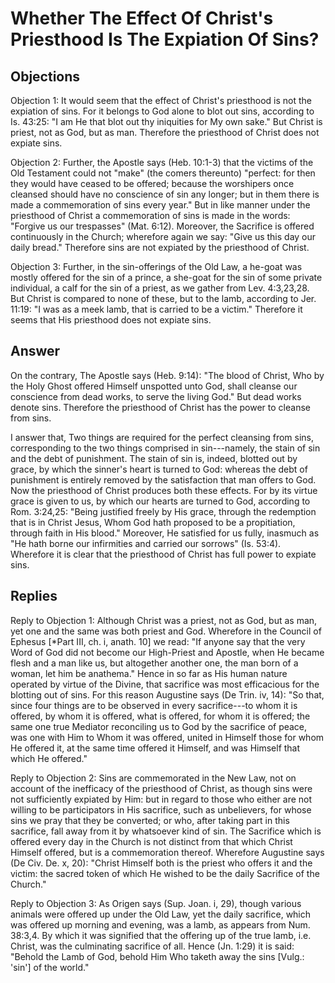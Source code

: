 # Whether The Effect Of Christ's Priesthood Is The Expiation Of Sins?

## Objections

Objection 1: It would seem that the effect of Christ's priesthood is not the expiation of sins. For it belongs to God alone to blot out sins, according to Is. 43:25: "I am He that blot out thy iniquities for My own sake." But Christ is priest, not as God, but as man. Therefore the priesthood of Christ does not expiate sins.

Objection 2: Further, the Apostle says (Heb. 10:1-3) that the victims of the Old Testament could not "make" (the comers thereunto) "perfect: for then they would have ceased to be offered; because the worshipers once cleansed should have no conscience of sin any longer; but in them there is made a commemoration of sins every year." But in like manner under the priesthood of Christ a commemoration of sins is made in the words: "Forgive us our trespasses" (Mat. 6:12). Moreover, the Sacrifice is offered continuously in the Church; wherefore again we say: "Give us this day our daily bread." Therefore sins are not expiated by the priesthood of Christ.

Objection 3: Further, in the sin-offerings of the Old Law, a he-goat was mostly offered for the sin of a prince, a she-goat for the sin of some private individual, a calf for the sin of a priest, as we gather from Lev. 4:3,23,28. But Christ is compared to none of these, but to the lamb, according to Jer. 11:19: "I was as a meek lamb, that is carried to be a victim." Therefore it seems that His priesthood does not expiate sins.

## Answer

On the contrary, The Apostle says (Heb. 9:14): "The blood of Christ, Who by the Holy Ghost offered Himself unspotted unto God, shall cleanse our conscience from dead works, to serve the living God." But dead works denote sins. Therefore the priesthood of Christ has the power to cleanse from sins.

I answer that, Two things are required for the perfect cleansing from sins, corresponding to the two things comprised in sin---namely, the stain of sin and the debt of punishment. The stain of sin is, indeed, blotted out by grace, by which the sinner's heart is turned to God: whereas the debt of punishment is entirely removed by the satisfaction that man offers to God. Now the priesthood of Christ produces both these effects. For by its virtue grace is given to us, by which our hearts are turned to God, according to Rom. 3:24,25: "Being justified freely by His grace, through the redemption that is in Christ Jesus, Whom God hath proposed to be a propitiation, through faith in His blood." Moreover, He satisfied for us fully, inasmuch as "He hath borne our infirmities and carried our sorrows" (Is. 53:4). Wherefore it is clear that the priesthood of Christ has full power to expiate sins.

## Replies

Reply to Objection 1: Although Christ was a priest, not as God, but as man, yet one and the same was both priest and God. Wherefore in the Council of Ephesus [*Part III, ch. i, anath. 10] we read: "If anyone say that the very Word of God did not become our High-Priest and Apostle, when He became flesh and a man like us, but altogether another one, the man born of a woman, let him be anathema." Hence in so far as His human nature operated by virtue of the Divine, that sacrifice was most efficacious for the blotting out of sins. For this reason Augustine says (De Trin. iv, 14): "So that, since four things are to be observed in every sacrifice---to whom it is offered, by whom it is offered, what is offered, for whom it is offered; the same one true Mediator reconciling us to God by the sacrifice of peace, was one with Him to Whom it was offered, united in Himself those for whom He offered it, at the same time offered it Himself, and was Himself that which He offered."

Reply to Objection 2: Sins are commemorated in the New Law, not on account of the inefficacy of the priesthood of Christ, as though sins were not sufficiently expiated by Him: but in regard to those who either are not willing to be participators in His sacrifice, such as unbelievers, for whose sins we pray that they be converted; or who, after taking part in this sacrifice, fall away from it by whatsoever kind of sin. The Sacrifice which is offered every day in the Church is not distinct from that which Christ Himself offered, but is a commemoration thereof. Wherefore Augustine says (De Civ. De. x, 20): "Christ Himself both is the priest who offers it and the victim: the sacred token of which He wished to be the daily Sacrifice of the Church."

Reply to Objection 3: As Origen says (Sup. Joan. i, 29), though various animals were offered up under the Old Law, yet the daily sacrifice, which was offered up morning and evening, was a lamb, as appears from Num. 38:3,4. By which it was signified that the offering up of the true lamb, i.e. Christ, was the culminating sacrifice of all. Hence (Jn. 1:29) it is said: "Behold the Lamb of God, behold Him Who taketh away the sins [Vulg.: 'sin'] of the world."